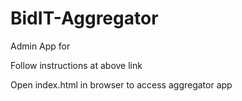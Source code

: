 # BidIT-Aggregator
<p>Admin App for <a href="https://github.com/Dinesh5799/BidIt_BE"></a></p>
<p>Follow instructions at above link</p>
<p>Open index.html in browser to access aggregator app</p>
